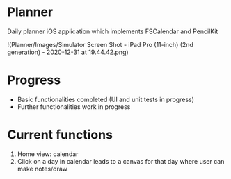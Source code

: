 # Planner
Daily planner iOS application which implements FSCalendar and PencilKit

!(Planner/Images/Simulator Screen Shot - iPad Pro (11-inch) (2nd generation) - 2020-12-31 at 19.44.42.png)

# Progress
- Basic functionalities completed (UI and unit tests in progress)
- Further functionalities work in progress

# Current functions
1) Home view: calendar
2) Click on a day in calendar leads to a canvas for that day where user can make notes/draw



